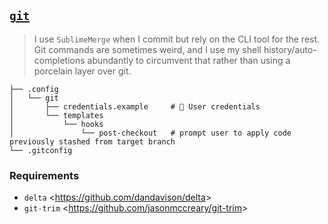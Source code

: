 ## [`git`](https://git-scm.com/)

> I use `SublimeMerge` when I commit but rely on the CLI tool for the rest.   
> Git commands are sometimes weird, and I use my shell history/auto-completions abundantly to circumvent that rather than using a porcelain layer over git.


<!--- Tree block injection -->
    ├── .config
    │   └── git
    │       ├── credentials.example 	# 🔏 User credentials
    │       └── templates
    │           └── hooks
    │               └── post-checkout 	# prompt user to apply code previously stashed from target branch
    └── .gitconfig


### Requirements

- `delta` <<https://github.com/dandavison/delta>>
- `git-trim` <<https://github.com/jasonmccreary/git-trim>>
